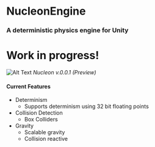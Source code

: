 # NucleonEngine
### A deterministic physics engine for Unity
# Work in progress!
![Alt Text](https://s3.gifyu.com/images/Nucleton0.0.1Preview.gif)
*Nucleon v.0.0.1 (Preview)*

#### Current Features
* Determinism
  * Supports determinism using 32 bit floating points
* Collision Detection
  * Box Colliders
* Gravity
  * Scalable gravity
  * Collision reactive
